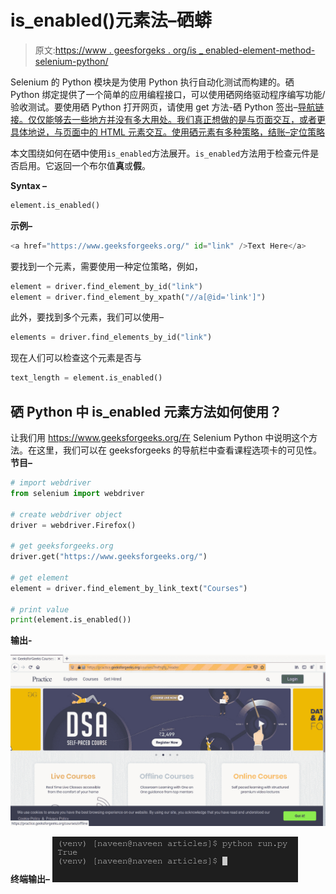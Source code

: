 # is_enabled()元素法–硒蟒

> 原文:[https://www . geesforgeks . org/is _ enabled-element-method-selenium-python/](https://www.geeksforgeeks.org/is_enabled-element-method-selenium-python/)

Selenium 的 Python 模块是为使用 Python 执行自动化测试而构建的。硒 Python 绑定提供了一个简单的应用编程接口，可以使用硒网络驱动程序编写功能/验收测试。要使用硒 Python 打开网页，请使用 get 方法-硒 Python 签出–[导航链接。仅仅能够去一些地方并没有多大用处。我们真正想做的是与页面交互，或者更具体地说，与页面中的 HTML 元素交互。使用硒元素有多种策略，结账–](https://www.geeksforgeeks.org/navigating-links-using-get-method-selenium-python/)[定位策略](https://www.geeksforgeeks.org/locator-strategies-selenium-python/)

本文围绕如何在硒中使用`is_enabled`方法展开。`is_enabled`方法用于检查元件是否启用。它返回一个布尔值**真**或**假**。

**Syntax –**

```py
element.is_enabled()
```

**示例–**

```py
<a href="https://www.geeksforgeeks.org/" id="link" />Text Here</a>
```

要找到一个元素，需要使用一种定位策略，例如，

```py
element = driver.find_element_by_id("link")
element = driver.find_element_by_xpath("//a[@id='link']")
```

此外，要找到多个元素，我们可以使用–

```py
elements = driver.find_elements_by_id("link")
```

现在人们可以检查这个元素是否与

```py
text_length = element.is_enabled()
```

## 硒 Python 中 is_enabled 元素方法如何使用？

让我们用 https://www.geeksforgeeks.org/在 Selenium Python 中说明这个方法。在这里，我们可以在 geeksforgeeks 的导航栏中查看课程选项卡的可见性。
**节目–**

```py
# import webdriver
from selenium import webdriver

# create webdriver object
driver = webdriver.Firefox()

# get geeksforgeeks.org
driver.get("https://www.geeksforgeeks.org/")

# get element 
element = driver.find_element_by_link_text("Courses")

# print value
print(element.is_enabled())
```

**输出-**

![is_enabled() element method - Selenium Python](img/f0907ddfa0efbb461a5e701b81efc05d.png)

**终端输出–**
![is_enabled-element-method-Selenium-Python](img/5cb4baee91c04358dbfb15ac89dfddde.png)